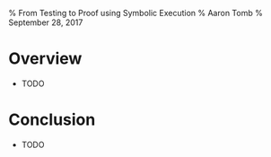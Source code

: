 %  From Testing to Proof using Symbolic Execution
% Aaron Tomb
% September 28, 2017

# Overview

* TODO

# Conclusion

* TODO
